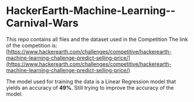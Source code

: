 # HackerEarth-Machine-Learning--Carnival-Wars
This repo contains all files and the dataset used in the Competition
The link of the competition is:
[https://www.hackerearth.com/challenges/competitive/hackerearth-machine-learning-challenge-predict-selling-price/](https://www.hackerearth.com/challenges/competitive/hackerearth-machine-learning-challenge-predict-selling-price/)

The model used for training the data is a Linear Regression model that yields an accuracy of **49%**. Still trying to improve the accuracy of the model.
